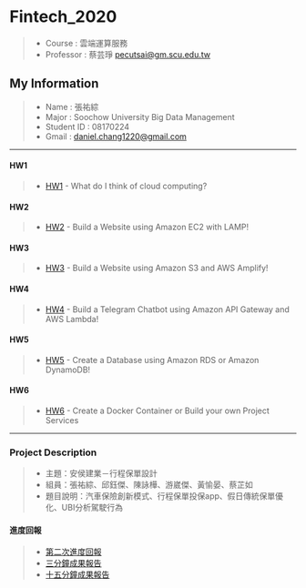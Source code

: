 # Fintech_2020
> * Course : 雲端運算服務
> * Professor : 蔡芸琤 pecutsai@gm.scu.edu.tw

## My Information
> * Name : 張祐綜
> * Major : Soochow University Big Data Management
> * Student ID : 08170224
> * Gmail : daniel.chang1220@gmail.com

---


#### HW1
> * [HW1](https://youtu.be/IbbKjBTj3pQ)  - What do I think of cloud computing?


#### HW2
> * [HW2](https://youtu.be/QyvI2S8wrks)  - Build a Website using Amazon EC2 with LAMP!


#### HW3
> * [HW3](https://youtu.be/T3qPVJEkV50)  - Build a Website using Amazon S3 and AWS Amplify!


#### HW4
> * [HW4](https://youtu.be/T3qPVJEkV50)  - Build a Telegram Chatbot using Amazon API Gateway and AWS Lambda!


#### HW5
> * [HW5](https://youtu.be/8c6naNgF-oA)  - Create a Database using Amazon RDS or Amazon DynamoDB!


#### HW6
> * [HW6](https://www.youtube.com/watch?v=ehgvsXDbxqo&feature=youtu.be)  - Create a Docker Container or Build your own Project Services


---

### Project Description
  > * 主題：安侯建業－行程保單設計
  > * 組員：張祐綜、邱鈺傑、陳詠樺、游崴傑、黃愉晏、蔡芷如
  > * 題目說明：汽車保險創新模式、行程保單投保app、假日傳統保單優化、UBI分析駕駛行為

#### 進度回報
> * [第二次進度回報](https://docs.google.com/presentation/d/1axQPZSLZoj1lktSH__bZZwo7vT7oFT9qAdIUZeS4mdg/edit?usp=sharing)  
> * [三分鐘成果報告](https://youtu.be/z8i3ryjgN9k)
> * [十五分鐘成果報告](https://youtu.be/voB79DjHWrQ)
